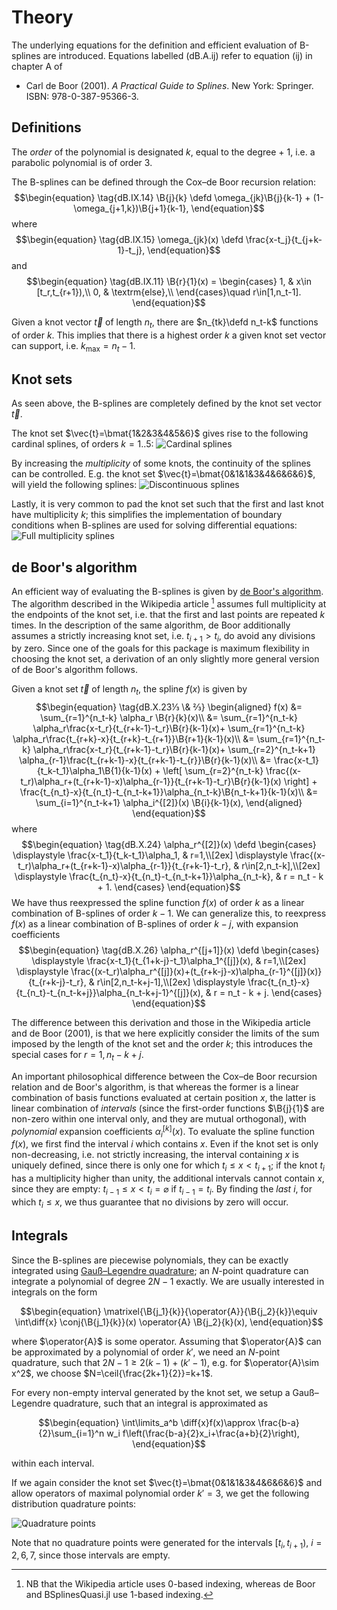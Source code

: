 # Theory

The underlying equations for the definition and efficient evaluation
of B-splines are introduced. Equations labelled (dB.A.ij) refer to
equation (ij) in chapter A of

- Carl de Boor (2001). _A Practical Guide to Splines_. New York:
  Springer. ISBN: 978-0-387-95366-3.

## Definitions

The _order_ of the polynomial is designated $k$, equal to the degree + 1, i.e. a
parabolic polynomial is of order 3.

The B-splines can be defined through the Cox–de Boor recursion relation:
$$\begin{equation}
\tag{dB.IX.14}
\B{j}{k} \defd
\omega_{jk}\B{j}{k-1} +
(1-\omega_{j+1,k})\B{j+1}{k-1},
\end{equation}$$
where
$$\begin{equation}
\tag{dB.IX.15}
\omega_{jk}(x) \defd
\frac{x-t_j}{t_{j+k-1}-t_j},
\end{equation}$$
and
$$\begin{equation}
\tag{dB.IX.11}
\B{r}{1}(x) = \begin{cases}
1, & x\in [t_r,t_{r+1}),\\
0, & \textrm{else},\\
\end{cases}\quad
r\in[1,n_t-1].
\end{equation}$$

Given a knot vector $\vec{t}$ of length $n_t$, there are $n_{tk}\defd
n_t-k$ functions of order $k$. This implies that there is a highest
order $k$ a given knot set vector can support, i.e. $k_{\textrm{max}}
= n_t - 1$.

## Knot sets

As seen above, the B-splines are completely defined by the knot set
vector $\vec{t}$.

The knot set $\vec{t}=\bmat{1&2&3&4&5&6}$ gives rise to the following
cardinal splines, of orders $k=1..5$:
![Cardinal splines](figures/cardinal-splines.svg)

By increasing the _multiplicity_ of some knots, the continuity of the
splines can be controlled. E.g. the knot set
$\vec{t}=\bmat{0&1&1&3&4&6&6&6}$, will yield the following splines:
![Discontinuous splines](figures/discontinuous-splines.svg)

Lastly, it is very common to pad the knot set such that the first and
last knot have multiplicity $k$; this simplifies the implementation of
boundary conditions when B-splines are used for solving differential
equations:
![Full multiplicity splines](figures/full-multiplicity-splines.svg)

## de Boor's algorithm

An efficient way of evaluating the B-splines is given by [de Boor's
algorithm](https://en.wikipedia.org/wiki/De_Boor%27s_algorithm). The
algorithm described in the Wikipedia article [^1] assumes full
multiplicity at the endpoints of the knot set, i.e. that the first and
last points are repeated $k$ times. In the description of the same
algorithm, de Boor additionally assumes a strictly increasing knot
set, i.e. $t_{i+1}>t_i$, do avoid any divisions by zero. Since one of
the goals for this package is maximum flexibility in choosing the knot
set, a derivation of an only slightly more general version of de
Boor's algorithm follows.

Given a knot set $\vec{t}$ of length $n_t$, the spline $f(x)$
is given by
$$\begin{equation}
\tag{dB.X.23⅓ \& ⅔}
\begin{aligned}
f(x) &= \sum_{r=1}^{n_t-k} \alpha_r \B{r}{k}(x)\\
&=
\sum_{r=1}^{n_t-k} \alpha_r\frac{x-t_r}{t_{r+k-1}-t_r}\B{r}{k-1}(x)+
\sum_{r=1}^{n_t-k} \alpha_r\frac{t_{r+k}-x}{t_{r+k}-t_{r+1}}\B{r+1}{k-1}(x)\\
&=
\sum_{r=1}^{n_t-k} \alpha_r\frac{x-t_r}{t_{r+k-1}-t_r}\B{r}{k-1}(x)+
\sum_{r=2}^{n_t-k+1} \alpha_{r-1}\frac{t_{r+k-1}-x}{t_{r+k-1}-t_{r}}\B{r}{k-1}(x)\\
&=
\frac{x-t_1}{t_k-t_1}\alpha_1\B{1}{k-1}(x) +
\left[
\sum_{r=2}^{n_t-k}
\frac{(x-t_r)\alpha_r+(t_{r+k-1}-x)\alpha_{r-1}}{t_{r+k-1}-t_r}\B{r}{k-1}(x)
\right] +
\frac{t_{n_t}-x}{t_{n_t}-t_{n_t-k+1}}\alpha_{n_t-k}\B{n_t-k+1}{k-1}(x)\\
&=
\sum_{i=1}^{n_t-k+1}
\alpha_i^{[2]}(x)
\B{i}{k-1}(x),
\end{aligned}
\end{equation}$$
where
$$\begin{equation}
\tag{dB.X.24}
\alpha_r^{[2]}(x) \defd
\begin{cases}
\displaystyle
\frac{x-t_1}{t_k-t_1}\alpha_1, & r=1,\\[2ex]
\displaystyle
\frac{(x-t_r)\alpha_r+(t_{r+k-1}-x)\alpha_{r-1}}{t_{r+k-1}-t_r}, & r\in[2,n_t-k],\\[2ex]
\displaystyle
\frac{t_{n_t}-x}{t_{n_t}-t_{n_t-k+1}}\alpha_{n_t-k}, & r = n_t - k + 1.
\end{cases}
\end{equation}$$
We have thus reexpressed the spline function $f(x)$ of order $k$ as a
linear combination of B-splines of order $k-1$. We can generalize
this, to reexpress $f(x)$ as a linear combination of B-splines of
order $k-j$, with expansion coefficients
$$\begin{equation}
\tag{dB.X.26}
\alpha_r^{[j+1]}(x) \defd
\begin{cases}
\displaystyle
\frac{x-t_1}{t_{1+k-j}-t_1}\alpha_1^{[j]}(x), & r=1,\\[2ex]
\displaystyle
\frac{(x-t_r)\alpha_r^{[j]}(x)+(t_{r+k-j}-x)\alpha_{r-1}^{[j]}(x)}{t_{r+k-j}-t_r}, & r\in[2,n_t-k+j-1],\\[2ex]
\displaystyle
\frac{t_{n_t}-x}{t_{n_t}-t_{n_t-k+j}}\alpha_{n_t-k+j-1}^{[j]}(x), & r = n_t - k + j.
\end{cases}
\end{equation}$$

The difference between this derivation and those in the Wikipedia
article and de Boor (2001), is that we here explicitly consider the
limits of the sum imposed by the length of the knot set and the order
$k$; this introduces the special cases for $r=1,n_t-k+j$.

An important philosophical difference between the Cox–de Boor
recursion relation and de Boor's algorithm, is that whereas the former
is a linear combination of basis functions evaluated at certain
position $x$, the latter is linear combination of _intervals_ (since
the first-order functions $\B{j}{1}$ are non-zero within one interval
only, and they are mutual orthogonal), with _polynomial_ expansion
coefficients $\alpha_{i}^{[k]}(x)$. To evaluate the spline function
$f(x)$, we first find the interval $i$ which contains $x$. Even if the
knot set is only non-decreasing, i.e. not strictly increasing, the
interval containing $x$ is uniquely defined, since there is only one
for which $t_i \leq x < t_{i+1}$; if the knot $t_i$ has a multiplicity
higher than unity, the additional intervals cannot contain $x$, since
they are empty: $t_{i-1}\leq x < t_i = \varnothing$ if $t_{i-1} =
t_i$. By finding the _last_ $i$, for which $t_i \leq x$, we thus
guarantee that no divisions by zero will occur.

[^1]: NB that the Wikipedia article uses 0-based indexing, whereas de Boor and BSplinesQuasi.jl use 1-based indexing.

## Integrals

Since the B-splines are piecewise polynomials, they can be exactly
integrated using [Gauß–Legendre
quadrature](https://en.wikipedia.org/wiki/Gaussian_quadrature); an
$N$-point quadrature can integrate a polynomial of degree $2N-1$
exactly. We are usually interested in integrals on the form

$$\begin{equation}
\matrixel{\B{j_1}{k}}{\operator{A}}{\B{j_2}{k}}\equiv
\int\diff{x}
\conj{\B{j_1}{k}}(x)
\operator{A}
\B{j_2}{k}(x),
\end{equation}$$

where $\operator{A}$ is some operator. Assuming that $\operator{A}$
can be approximated by a polynomial of order $k'$, we need an
$N$-point quadrature, such that $2N-1\geq 2(k-1)+(k'-1)$, e.g. for
$\operator{A}\sim x^2$, we choose $N=\ceil{\frac{2k+1}{2}}=k+1$.

For every non-empty interval generated by the knot set, we setup a
Gauß–Legendre quadrature, such that an integral is approximated as

$$\begin{equation}
\int\limits_a^b \diff{x}f(x)\approx
\frac{b-a}{2}\sum_{i=1}^n w_i
f\left(\frac{b-a}{2}x_i+\frac{a+b}{2}\right),
\end{equation}$$

within each interval.

If we again consider the knot set $\vec{t}=\bmat{0&1&1&3&4&6&6&6}$ and
allow operators of maximal polynomial order $k'=3$, we get the
following distribution quadrature points:

![Quadrature points](figures/quadrature-points.svg)

Note that no quadrature points were generated for the intervals
$[t_i,t_{i+1})$, $i=2,6,7$, since those intervals are empty.
